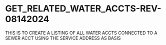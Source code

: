 # GET_RELATED_WATER_ACCTS-REV-08142024
THIS IS TO CREATE A LISTING OF ALL WATER ACCTS CONNECTED TO A SEWER ACCT USING THE SERVICE ADDRESS AS BASIS

